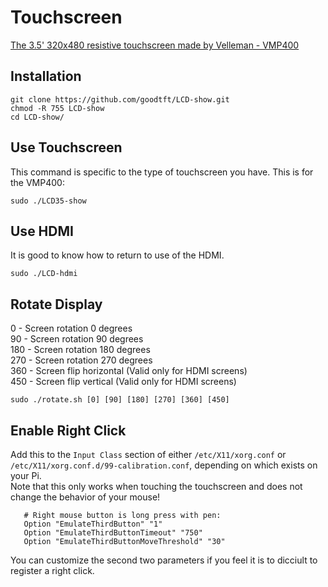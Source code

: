 # Touchscreen  
[The 3.5' 320x480 resistive touchscreen made by Velleman - VMP400  ](https://www.velleman.eu/products/view/?id=438240)

## Installation  
```  
git clone https://github.com/goodtft/LCD-show.git  
chmod -R 755 LCD-show  
cd LCD-show/  
```  

## Use Touchscreen  
This command is specific to the type of touchscreen you have. This is for the VMP400:
```  
sudo ./LCD35-show  
```  

## Use HDMI  
It is good to know how to return to use of the HDMI.
```  
sudo ./LCD-hdmi  
```  

## Rotate Display  
0   - Screen rotation 0 degrees  
90  - Screen rotation 90 degrees  
180 - Screen rotation 180 degrees  
270 - Screen rotation 270 degrees  
360 - Screen flip horizontal (Valid only for HDMI screens)  
450 - Screen flip vertical (Valid only for HDMI screens)  
```  
sudo ./rotate.sh [0] [90] [180] [270] [360] [450]  
```  

## Enable Right Click  
Add this to the `Input Class` section of either `/etc/X11/xorg.conf` or `/etc/X11/xorg.conf.d/99-calibration.conf`, depending on which exists on your Pi.  
Note that this only works when touching the touchscreen and does not change the behavior of your mouse!  
```  
   # Right mouse button is long press with pen:  
   Option "EmulateThirdButton" "1"  
   Option "EmulateThirdButtonTimeout" "750"  
   Option "EmulateThirdButtonMoveThreshold" "30"  
```  
You can customize the second two parameters if you feel it is to dicciult to register a right click.
